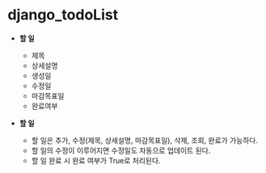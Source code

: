 # django_todoList

- **할 일**  

  - 제목  
  - 상세설명  
  - 생성일  
  - 수정일  
  - 마감목표일  
  - 완료여부    
  
  
- **할 일**  

  - 할 일은 추가, 수정(제목, 상세설명, 마감목표일), 삭제, 조회, 완료가 가능하다.  
  - 할 일의 수정이 이루어지면 수정일도 자동으로 업데이트 된다.  
  - 할 일 완료 시 완료 여부가 True로 처리된다.  
